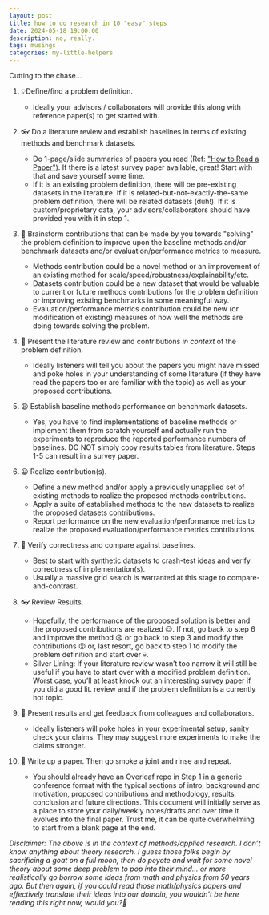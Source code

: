```yaml
---
layout: post
title: how to do research in 10 "easy" steps
date: 2024-05-18 19:00:00
description: no, really.
tags: musings
categories: my-little-helpers
---
```


Cutting to the chase...

1. 💡Define/find a problem definition.
    - Ideally your advisors / collaborators will provide this along with reference paper(s) to get started with.

2. 👓 Do a literature review and establish baselines in terms of existing methods and benchmark datasets.
    - Do 1-page/slide summaries of papers you read (Ref: ["How to Read a Paper"](http://ccr.sigcomm.org/online/files/p83-keshavA.pdf)). If there is a latest survey paper available, great! Start with that and save yourself some time.
    - If it is an existing problem definition, there will be pre-existing datasets in the literature. If it is related-but-not-exactly-the-same problem definition, there will be related datasets (duh!). If it is custom/proprietary data, your advisors/collaborators should have provided you with it in step 1.

3. 💭 Brainstorm contributions that can be made by you towards "solving" the problem definition to improve upon the baseline methods and/or benchmark datasets and/or evaluation/performance metrics to measure.
    - Methods contribution could be a novel method or an improvement of an existing method for scale/speed/robustness/explainability/etc.
    - Datasets contribution could be a new dataset that would be valuable to current or future methods contributions for the problem definition or improving existing benchmarks in some meaningful way.
    - Evaluation/performance metrics contribution could be new (or modification of existing) measures of how well the methods are doing towards solving the problem.

4. 💁 Present the literature review and contributions _in context_ of the problem definition.
    - Ideally listeners will tell you about the papers you might have missed and poke holes in your understanding of some literature (if they have read the papers too or are familiar with the topic) as well as your proposed contributions.

5. 😩 Establish baseline methods performance on benchmark datasets.
    - Yes, you have to find implementations of baseline methods or implement them from scratch yourself and actually run the experiments to reproduce the reported performance numbers of baselines. DO NOT simply copy results tables from literature.
    Steps 1-5 can result in a survey paper.

6. 😀 Realize contribution(s).
   - Define a new method and/or apply a previously unapplied set of existing methods to realize the proposed methods contributions.
   - Apply a suite of established methods to the new datasets to realize the proposed datasets contributions.
   - Report performance on the new evaluation/performance metrics to realize the proposed evaluation/performance metrics contributions.

7. 💪 Verify correctness and compare against baselines.
    - Best to start with synthetic datasets to crash-test ideas and verify correctness of implementation(s).
    - Usually a massive grid search is warranted at this stage to compare-and-contrast.
  
8. 👓 Review Results.
    - Hopefully, the performance of the proposed solution is better and the proposed contributions are realized 😌. If not, go back to step 6 and improve the method 😧 or go back to step 3 and modify the contributions 😮 or, last resort, go back to step 1 to modify the problem definition and start over 💀.
    - Silver Lining: If your literature review wasn’t too narrow it will still be useful if you have to start over with a modified problem definition. Worst case, you’ll at least knock out an interesting survey paper if you did a good lit. review and if the problem definition is a currently hot topic.
  
9. 💁 Present results and get feedback from colleagues and collaborators.
    - Ideally listeners will poke holes in your experimental setup, sanity check your claims. They may suggest more experiments to make the claims stronger.
  
10. 🐌 Write up a paper. Then go smoke a joint and rinse and repeat.
    - You should already have an Overleaf repo in Step 1 in a generic conference format with the typical sections of intro, background and motivation, proposed contributions and methodology, results, conclusion and future directions. This document will initially serve as a place to store your daily/weekly notes/drafts and over time it evolves into the final paper. Trust me, it can be quite overwhelming to start from a blank page at the end.

_Disclaimer: The above is in the context of methods/applied research. I don’t know anything about theory research. I guess those folks begin by sacrificing a goat on a full moon, then do peyote and wait for some novel theory about some deep problem to pop into their mind… or more realistically go borrow some ideas from math and physics from 50 years ago. But then again, if you could read those math/physics papers and effectively translate their ideas into our domain, you wouldn’t be here reading this right now, would you?👀_
